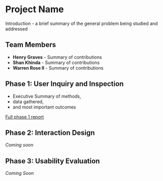 # Project Name

Introduction - a brief summary of the general problem being studied and addressed

## Team Members

* **Henry Graves** - Summary of contributions
* **Shan Khinda** - Summary of contributions
* **Warren Rose II** - Summary of contributions

## Phase 1: User Inquiry and Inspection

* Executive Summary of methods,
* data gathered,
* and most important outcomes

[Full phase 1 report](phase1/)

## Phase 2: Interaction Design

*Coming soon*

## Phase 3: Usability Evaluation

*Coming Soon*
